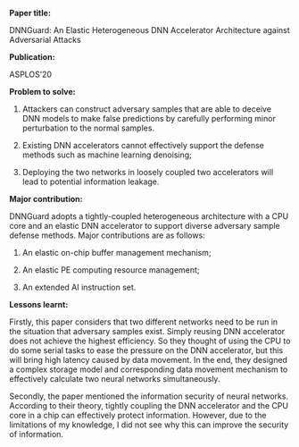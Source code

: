 **Paper title:**

DNNGuard: An Elastic Heterogeneous DNN Accelerator Architecture against
Adversarial Attacks

**Publication:**

ASPLOS’20

**Problem to solve:**

1.  Attackers can construct adversary samples that are able to deceive DNN
    models to make false predictions by carefully performing minor perturbation
    to the normal samples.

2.  Existing DNN accelerators cannot effectively support the defense methods
    such as machine learning denoising;

3.  Deploying the two networks in loosely coupled two accelerators will lead to
    potential information leakage.

**Major contribution:**

DNNGuard adopts a tightly-coupled heterogeneous architecture with a CPU core and
an elastic DNN accelerator to support diverse adversary sample defense methods.
Major contributions are as follows:

1.  An elastic on-chip buffer management mechanism;

2.  An elastic PE computing resource management;

3.  An extended AI instruction set.

**Lessons learnt:**

Firstly, this paper considers that two different networks need to be run in the
situation that adversary samples exist. Simply reusing DNN accelerator does not
achieve the highest efficiency. So they thought of using the CPU to do some
serial tasks to ease the pressure on the DNN accelerator, but this will bring
high latency caused by data movement. In the end, they designed a complex
storage model and corresponding data movement mechanism to effectively calculate
two neural networks simultaneously.

Secondly, the paper mentioned the information security of neural networks.
According to their theory, tightly coupling the DNN accelerator and the CPU core
in a chip can effectively protect information. However, due to the limitations
of my knowledge, I did not see why this can improve the security of information.
